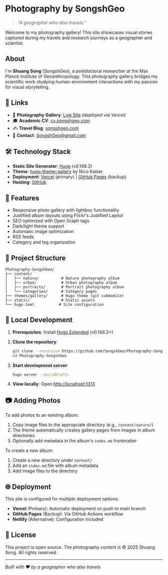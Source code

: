# Photography by SongshGeo

> *"A geographer who also travels."*

Welcome to my photography gallery! This site showcases visual stories captured during my travels and research journeys as a geographer and scientist.

## About

I'm **Shuang Song** (SongshGeo), a postdoctoral researcher at the Max Planck Institute of Geoanthropology. This photography gallery bridges my scientific work studying human-environment interactions with my passion for visual storytelling.

## 🔗 Links

- 📸 **Photography Gallery**: [Live Site](https://photography-songshgeo.vercel.app) *(deployed via Vercel)*
- 🎓 **Academic CV**: [cv.songshgeo.com](https://cv.songshgeo.com)
- ✍️ **Travel Blog**: [songshgeo.com](https://songshgeo.com)
- 📧 **Contact**: [SongshGeo@gmail.com](mailto:SongshGeo@gmail.com)

## 🛠️ Technology Stack

- **Static Site Generator**: [Hugo](https://gohugo.io) (v0.148.2)
- **Theme**: [hugo-theme-gallery](https://github.com/nicokaiser/hugo-theme-gallery) by Nico Kaiser
- **Deployment**: [Vercel](https://vercel.com) (primary) | [GitHub Pages](https://pages.github.com) (backup)
- **Hosting**: [GitHub](https://github.com)

## 🎨 Features

- Responsive photo gallery with lightbox functionality
- Justified album layouts using Flickr's Justified Layout
- SEO optimized with Open Graph tags
- Dark/light theme support
- Automatic image optimization
- RSS feeds
- Category and tag organization

## 📁 Project Structure

```
Photography-SongshGeo/
├── content/
│   ├── nature/          # Nature photography album
│   ├── urban/           # Urban photography album
│   ├── portraits/       # Portrait photography album
│   └── categories/      # Category pages
├── themes/gallery/      # Hugo theme (git submodule)
├── static/              # Static assets
└── hugo.toml           # Site configuration
```

## 🚀 Local Development

1. **Prerequisites**: Install [Hugo Extended](https://gohugo.io/installation/) (v0.148.2+)

2. **Clone the repository**:
   ```bash
   git clone --recursive https://github.com/SongshGeo/Photography-SongshGeo.git
   cd Photography-SongshGeo
   ```

3. **Start development server**:
   ```bash
   hugo server --buildDrafts
   ```

4. **View locally**: Open [http://localhost:1313](http://localhost:1313)

## 📷 Adding Photos

To add photos to an existing album:

1. Copy image files to the appropriate directory (e.g., `content/nature/`)
2. The theme automatically creates gallery pages from images in album directories
3. Optionally add metadata in the album's `index.md` frontmatter

To create a new album:

1. Create a new directory under `content/`
2. Add an `index.md` file with album metadata
3. Add image files to the directory

## 🌐 Deployment

This site is configured for multiple deployment options:

- **Vercel** (Primary): Automatic deployment on push to main branch
- **GitHub Pages** (Backup): Via GitHub Actions workflow
- **Netlify** (Alternative): Configuration included

## 📄 License

This project is open source. The photography content is © 2025 Shuang Song. All rights reserved.

---

*Built with ❤️ by a geographer who also travels*

